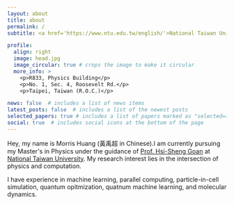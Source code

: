 ```yaml
---
layout: about
title: about
permalink: /
subtitle: <a href='https://www.ntu.edu.tw/english/'>National Taiwan University</a>, <a href='https://www.phys.ntu.edu.tw/enphysics/Default.html'>Department of Physics</a>

profile:
  align: right
  image: head.jpg
  image_circular: true # crops the image to make it circular
  more_info: >
    <p>R833, Physics Building</p>
    <p>No. 1, Sec. 4, Roosevelt Rd.</p>
    <p>Taipei, Taiwan (R.O.C.)</p>

news: false  # includes a list of news items
latest_posts: false  # includes a list of the newest posts
selected_papers: true # includes a list of papers marked as "selected={true}"
social: true  # includes social icons at the bottom of the page
---
```


Hey, my name is Morris Huang (黃禹超 in Chinese).I am currently pursuing my Master's in Physics under the guidance of <a href='https://www.phys.ntu.edu.tw/enphysics/goan.html'>Prof. Hsi-Sheng Goan</a> at <a href='https://www.ntu.edu.tw/english/'>National Taiwan University</a>. My research interest lies in the intersection of physics and computation.

I have experience in machine learning, parallel computing, particle-in-cell simulation, quantum opitmization, quatnum machine learning, and molecular dynamics.
